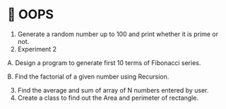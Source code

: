 # 🤖 OOPS

1. Generate a random number up to 100 and print whether it is prime or not.
2. Experiment 2

A. Design a program to generate first 10 terms of Fibonacci series.

B. Find the factorial of a given number using Recursion.

3. Find the average and sum of array of N numbers entered by user.
4. Create a class to find out the Area and perimeter of rectangle.
